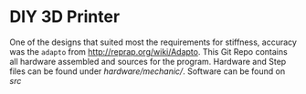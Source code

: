 # DIY 3D Printer 

One of the designs that suited most the requirements for stiffness,
accuracy was the `adapto` from http://reprap.org/wiki/Adapto.
This Git Repo contains all hardware assembled and sources for the program.
Hardware and Step files can be found under *hardware/mechanic/*.
Software can be found on *src* 

